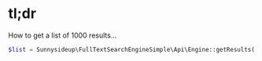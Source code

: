 # tl;dr

How to get a list of 1000 results...
```php
$list = Sunnysideup\FullTextSearchEngineSimple\Api\Engine::getResults('Keywords go here', [SiteTree::class, File::class], , 1000);
```
